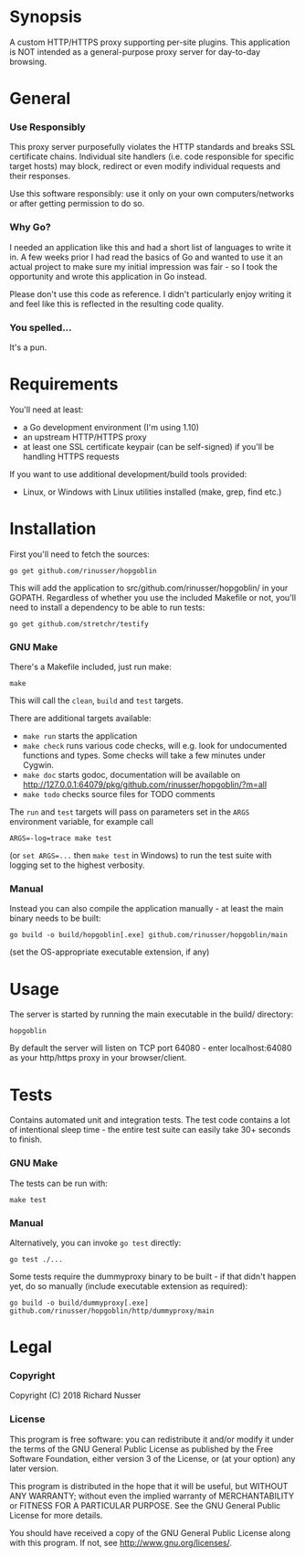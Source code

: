 # Synopsis

A custom HTTP/HTTPS proxy supporting per-site plugins. This application is NOT intended as a general-purpose proxy server for day-to-day browsing.


# General

### Use Responsibly

This proxy server purposefully violates the HTTP standards and breaks SSL certificate chains. Individual site handlers (i.e. code responsible for specific target hosts) may block, redirect or even modify individual requests and their responses.

Use this software responsibly: use it only on your own computers/networks or after getting permission to do so.

### Why Go?

I needed an application like this and had a short list of languages to write it in. A few weeks prior I had read the basics of Go and wanted to use it an actual project to make sure my initial impression was fair - so I took the opportunity and wrote this application in Go instead.

Please don't use this code as reference. I didn't particularly enjoy writing it and feel like this is reflected in the resulting code quality.

### You spelled...

It's a pun.


# Requirements

You'll need at least:

* a Go development environment (I'm using 1.10)
* an upstream HTTP/HTTPS proxy
* at least one SSL certificate keypair (can be self-signed) if you'll be handling HTTPS requests

If you want to use additional development/build tools provided:
* Linux, or Windows with Linux utilities installed (make, grep, find etc.)


# Installation

First you'll need to fetch the sources:

    go get github.com/rinusser/hopgoblin

This will add the application to src/github.com/rinusser/hopgoblin/ in your GOPATH. Regardless of whether you use the included
Makefile or not, you'll need to install a dependency to be able to run tests:

    go get github.com/stretchr/testify

### GNU Make

There's a Makefile included, just run make:

    make

This will call the `clean`, `build` and `test` targets.

There are additional targets available:

* `make run` starts the application
* `make check` runs various code checks, will e.g. look for undocumented functions and types. Some checks will take a few minutes under Cygwin.
* `make doc` starts godoc, documentation will be available on http://127.0.0.1:64079/pkg/github.com/rinusser/hopgoblin/?m=all
* `make todo` checks source files for TODO comments

The `run` and `test` targets will pass on parameters set in the `ARGS` environment variable, for example call

    ARGS=-log=trace make test

(or `set ARGS=...` then `make test` in Windows) to run the test suite with logging set to the highest verbosity.

### Manual

Instead you can also compile the application manually - at least the main binary needs to be built:

    go build -o build/hopgoblin[.exe] github.com/rinusser/hopgoblin/main

(set the OS-appropriate executable extension, if any)

# Usage

The server is started by running the main executable in the build/ directory:

    hopgoblin

By default the server will listen on TCP port 64080 - enter localhost:64080 as your http/https proxy in your browser/client.


# Tests

Contains automated unit and integration tests. The test code contains a lot of intentional sleep time - the entire test suite can easily take 30+ seconds to finish.

### GNU Make

The tests can be run with:

    make test

### Manual

Alternatively, you can invoke `go test` directly:

    go test ./...

Some tests require the dummyproxy binary to be built - if that didn't happen yet, do so manually (include executable extension as
required):

    go build -o build/dummyproxy[.exe] github.com/rinusser/hopgoblin/http/dummyproxy/main


# Legal

### Copyright

Copyright (C) 2018 Richard Nusser

### License

This program is free software: you can redistribute it and/or modify
it under the terms of the GNU General Public License as published by
the Free Software Foundation, either version 3 of the License, or
(at your option) any later version.

This program is distributed in the hope that it will be useful,
but WITHOUT ANY WARRANTY; without even the implied warranty of
MERCHANTABILITY or FITNESS FOR A PARTICULAR PURPOSE.  See the
GNU General Public License for more details.

You should have received a copy of the GNU General Public License
along with this program. If not, see <http://www.gnu.org/licenses/>.

